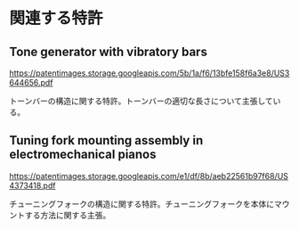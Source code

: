 # 関連する特許

## Tone generator with vibratory bars

https://patentimages.storage.googleapis.com/5b/1a/f6/13bfe158f6a3e8/US3644656.pdf

トーンバーの構造に関する特許。トーンバーの適切な長さについて主張している。

## Tuning fork mounting assembly in electromechanical pianos

https://patentimages.storage.googleapis.com/e1/df/8b/aeb22561b97f68/US4373418.pdf

チューニングフォークの構造に関する特許。チューニングフォークを本体にマウントする方法に関する主張。